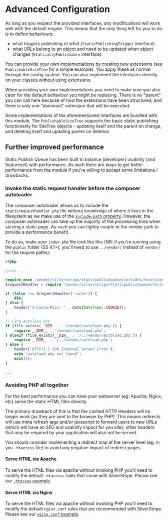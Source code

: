 # Advanced Configuration

As long as you respect the provided interfaces, any modifications will work well with the default engine. This means
that the only thing left for you to do is to define behaviours:

* what triggers publishing of what (`StaticPublishingTrigger` interface)
* what URLs belong to an object and need to be updated when object changes (`StaticallyPublishable` interface).

You can provide your own implementations by creating new extensions (see `PublishableSiteTree` for a simple
example). You apply these as normal through the config system. You can also implement the interfaces directly on your
classes without using extensions.

<div class="hint" markdown="1">
When providing your own implementations you need to make sure you also cater for the default behaviour you might be
replacing. There is no "parent" you can call here because of how the extensions have been structured, and there is only
one "dominant" extension that will be executed.
</div>

Some implementations of the aforementioned interfaces are bundled with this module. The `PublishableSiteTree` supports
the basic static publishing functionality for SiteTree objects - updating itself and the parent on change, and
deleting itself and updating parent on deletion.

## Further improved performance

Static Publish Queue has been built to balance (developer) usability (and featureset) with performance. As such
there are ways to get better performance from the module if you're willing to accept some limitations / drawbacks.

### Invoke the static request handler before the composer autoloader

The composer autoloader allows us to include the `staticrequesthandler.php` file without knowledge of where it lives in
the filesystem as we make use of the [`include-path` property](https://getcomposer.org/doc/04-schema.md#include-path).
However, the composer autoloader can take up the majority of the processing time when serving a static page. As such you
can tightly couple to the vendor path to provide a performance benefit.

To do so, make your `index.php` file look like this (NB: if you're running using the `public` folder (SS 4.1+), you'll
need to use `../vendor/` instead of `vendor/` for the require paths):

```php
<?php

//use ...

require_once 'vendor/silverstripe/staticpublishqueue/includes/functions.php';
$requestHandler = require 'vendor/silverstripe/staticpublishqueue/includes/staticrequesthandler.php';

if (false !== $requestHandler('cache')) {
    die;
} else {
    header('X-Cache-Miss: ' . date(DateTime::COOKIE));
}

// Find autoload.php
if (file_exists(__DIR__ . '/vendor/autoload.php')) {
    require __DIR__ . '/vendor/autoload.php';
} elseif (file_exists(__DIR__ . '/../vendor/autoload.php')) {
    require __DIR__ . '/../vendor/autoload.php';
} else {
    header('HTTP/1.1 500 Internal Server Error');
    echo "autoload.php not found";
    exit(1);
}

...
```

### Avoiding PHP all together

For the best performance you can have your webserver (eg: Apache, Nginx, etc) serve the static HTML files directly.

The primary drawback of this is that the cached HTTP Headers will no longer work (as they are sent to the browser by
PHP). This means redirects will use meta refresh tags and/or javascript to forward users to new URLs (which will have
an SEO and usability impact for you site); other headers that may be required by your application will also not be
served.

You should consider implementing a redirect map at the server level (eg: in you `.htaccess` file) to avoid any negative
impact of redirect pages.

#### Serve HTML via Apache

To serve the HTML files via apache without invoking PHP you'll need to modify the default `.htaccess` rules that come
with SilverStripe. Please see our [`.htacces` example](../examples/.htaccess.example).

#### Serve HTML via Nginx

To serve the HTML files via apache without invoking PHP you'll need to modify the default `nginx.conf` rules that are
recommended with SilverStripe. Please see our [`nginx.conf` example](../examples/nginx.vhost).
